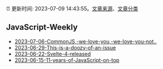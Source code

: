 :alarm_clock: 更新时间: 2023-07-09 14:43:55。[文章来源](/README.md)、[文章分类](/TAGS.md)

## JavaScript-Weekly




- [2023-07-06-CommonJS,-we-love-you,-we-love-you-not..](https://javascriptweekly.com/issues/646) 
- [2023-06-29-This-is-a-doozy-of-an-issue](https://javascriptweekly.com/issues/645) 
- [2023-06-22-Svelte-4-released](https://javascriptweekly.com/issues/644) 
- [2023-06-15-11-years-of-JavaScript-on-top](https://javascriptweekly.com/issues/643) 
